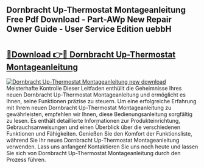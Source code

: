 ## Dornbracht Up-Thermostat Montageanleitung Free Pdf Download - Part-AWp New Repair Owner Guide - User Service Edition uebbH

# <h2><a href="http://df7oy8m.blite.top/?on=Dornbracht+Up-Thermostat+Montageanleitung">🔗Download 👉🔴 Dornbracht Up-Thermostat Montageanleitung</a></h2>

[![Dornbracht Up-Thermostat Montageanleitung new download](https://i.imgur.com/lujVjoI.png)](http://df7oy8m.blite.top/?on=Dornbracht+Up-Thermostat+Montageanleitung)
Meisterhafte Kontrolle Dieser Leitfaden enthüllt die Geheimnisse Ihres neuen Dornbracht Up-Thermostat Montageanleitung und ermöglicht es Ihnen, seine Funktionen präzise zu steuern. Um eine erfolgreiche Erfahrung mit Ihrem neuen Dornbracht Up-Thermostat Montageanleitung zu gewährleisten, empfehlen wir Ihnen, diese Bedienungsanleitung sorgfältig zu lesen. Es enthält detaillierte Informationen zur Produkteinrichtung, Gebrauchsanweisungen und einen Überblick über die verschiedenen Funktionen und Fähigkeiten. Genießen Sie den Komfort der Funktionsliste, während Sie Ihr neues Dornbracht Up-Thermostat Montageanleitung verwenden. Lass uns anfangen! Kontaktieren Sie uns noch heute und lassen Sie sich von Dornbracht Up-Thermostat Montageanleitung durch den Prozess führen.
